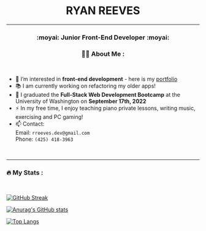 <div id="header" align="center"><h1 border-bottom="none">RYAN REEVES<br>
<img src="https://komarev.com/ghpvc/?username=rreeves1996&style=flat-square&color=blue" alt=""/></h1>

</div>

---
<div align="center">
  
<h3> :moyai:  Junior Front-End Developer :moyai: </h3>
  
### 👨‍💻 About Me :

</div>
<br>



- 👀 I’m interested in <strong>front-end development</strong> - here is my [portfolio](https://rreeves.dev/)
- 📚 I am currently working on refactoring my older apps!
- 🌱 I graduated the <strong>Full-Stack Web Development Bootcamp</strong> at the University of Washington on <strong>September 17th, 2022</strong>
- ⚡ In my free time, I enjoy teaching piano private lessons, writing music, exercising and PC gaming!
- 📫 Contact:
<br>  Email: `rreeves.dev@gmail.com`
<br>  Phone: `(425) 418-3963`
<br>  

---

### :fire: My Stats :
<br>

[![GitHub Streak](http://github-readme-streak-stats.herokuapp.com?user=rreeves1996&theme=dark&background=000000)](https://git.io/streak-stats)

[![Anurag's GitHub stats](https://github-readme-stats-git-masterrstaa-rickstaa.vercel.app/api?username=rreeves1996&theme=vision-friendly-dark)](https://github.com/anuraghazra/github-readme-stats)

[![Top Langs](https://github-readme-stats.vercel.app/api/top-langs/?username=rreeves1996&theme=vision-friendly-dark)](https://github.com/anuraghazra/github-readme-stats)
  
